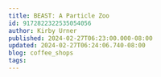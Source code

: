```yaml
---
title: BEAST: A Particle Zoo
id: 9172822322535054056
author: Kirby Urner
published: 2024-02-27T06:23:00.000-08:00
updated: 2024-02-27T06:24:06.740-08:00
blog: coffee_shops
tags: 
---
```


